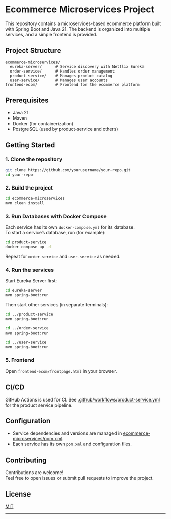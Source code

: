 # Ecommerce Microservices Project

This repository contains a microservices-based ecommerce platform built with Spring Boot and Java 21. The backend is organized into multiple services, and a simple frontend is provided.

## Project Structure

```
ecommerce-microservices/
  eureka-server/      # Service discovery with Netflix Eureka
  order-service/      # Handles order management
  product-service/    # Manages product catalog
  user-service/       # Manages user accounts
frontend-ecom/        # Frontend for the ecommerce platform
```

## Prerequisites

- Java 21
- Maven
- Docker (for containerization)
- PostgreSQL (used by product-service and others)

## Getting Started

### 1. Clone the repository

```sh
git clone https://github.com/yourusername/your-repo.git
cd your-repo
```

### 2. Build the project

```sh
cd ecommerce-microservices
mvn clean install
```

### 3. Run Databases with Docker Compose

Each service has its own `docker-compose.yml` for its database.  
To start a service’s database, run (for example):

```sh
cd product-service
docker compose up -d
```

Repeat for `order-service` and `user-service` as needed.

### 4. Run the services

Start Eureka Server first:

```sh
cd eureka-server
mvn spring-boot:run
```

Then start other services (in separate terminals):

```sh
cd ../product-service
mvn spring-boot:run

cd ../order-service
mvn spring-boot:run

cd ../user-service
mvn spring-boot:run
```

### 5. Frontend

Open `frontend-ecom/frontpage.html` in your browser.

## CI/CD

GitHub Actions is used for CI. See [.github/workflows/product-service.yml](.github/workflows/product-service.yml) for the product service pipeline.

## Configuration

- Service dependencies and versions are managed in [ecommerce-microservices/pom.xml](ecommerce-microservices/pom.xml).
- Each service has its own `pom.xml` and configuration files.

## Contributing

Contributions are welcome!  
Feel free to open issues or submit pull requests to improve the project.

## License

[MIT](LICENSE)

---
